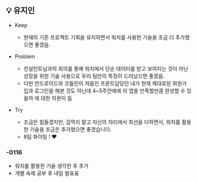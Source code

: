 ## 💡 유지인
 - Keep
    - 현재의 기존 프로젝트 기획을 유지하면서 워치를 사용한 기술을 조금 더 추가했으면 좋겠음. 

 - Problem
    - 컨설턴트님과의 회의를 통해 워치에서 단순 데이터를 받고 보여지는 것이 아닌 성장을 위한 기술 사용으로 우리 팀만의 특징이 드러났으면 좋겠음.
    - 다만 안드로이드와 코틀린이 처음인 프론트담당인 내가 현재 제대로된 회원가입과 로그인을 해본 것도 아닌데 4~5주안에에 이 앱을 만족할만큼 완성할 수 있을까 에 대한 의문이 듬

 - Try
    - 조금은 힘들겠지만, 겁먹지 말고 자신의 자리에서 최선을 다하면서, 워치를 활용한 기술을 조금은 추가했으면 좋겠습니다. 
    - 8팀 화이팅 ! ❤️


### -0116
 - 워치를 활용한 기술 생각한 후 추가
 - 개별 숙제 공부 후 내일 발표표
